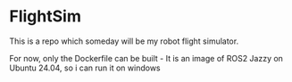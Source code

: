 # FlightSim
This is a repo which someday will be my robot flight simulator.

For now, only the Dockerfile can be built - It is an image of ROS2 Jazzy on Ubuntu 24.04, so i can run it on windows
